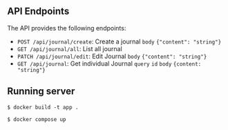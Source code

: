## API Endpoints

The API provides the following endpoints:

- `POST /api/journal/create`: Create a journal `body` `{"content": "string"}`
- `GET /api/journal/all`: List all journal 
- `PATCH /api/journal/edit`: Edit Journal `body` `{"content": "string"}`
- `GET /api/journal`: Get individual Journal `query` `id` `body` `{content: "string"}`

## Running server
```shell
$ docker build -t app .
```

```shell
$ docker compose up
```

